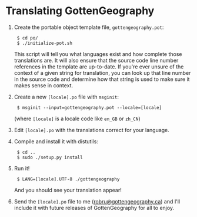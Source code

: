 # Translating GottenGeography

1. Create the portable object template file, `gottengeography.pot`:

        $ cd po/
        $ ./initialize-pot.sh

    This script will tell you what languages exist and how complete those
    translations are. It will also ensure that the source code line number
    references in the template are up-to-date. If you're ever unsure of the
    context of a given string for translation, you can look up that line number
    in the source code and determine how that string is used to make sure it
    makes sense in context.

2. Create a new `[locale].po` file with `msginit`:

        $ msginit --input=gottengeography.pot --locale=[locale]

    (where `[locale]` is a locale code like `en_GB` or `zh_CN`)

3. Edit `[locale].po` with the translations correct for your language.

4. Compile and install it with distutils:

        $ cd ..
        $ sudo ./setup.py install

5. Run it!

        $ LANG=[locale].UTF-8 ./gottengeography

    And you should see your translation appear!

6. Send the `[locale].po` file to me (robru@gottengeography.ca) and I'll include it
with future releases of GottenGeography for all to enjoy.
